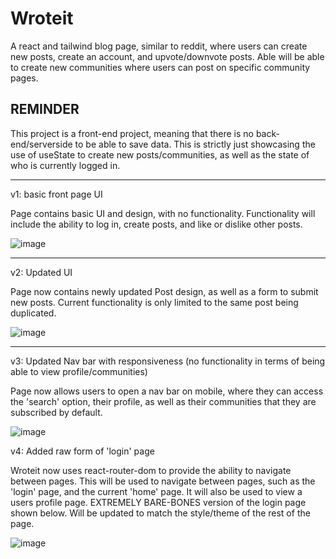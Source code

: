 # Wroteit
A react and tailwind blog page, similar to reddit, where users can create new posts, create an account, and upvote/downvote posts. Able will be able to create new communities where users can post on specific community pages.

## REMINDER ##
This project is a front-end project, meaning that there is no back-end/serverside to be able to save data. This is strictly just showcasing the use of useState to create new posts/communities, as well as the state of who is currently logged in.

------------

v1: basic front page UI

Page contains basic UI and design, with no functionality. Functionality will include the ability to log in, create posts, and like or dislike other posts.

![image](https://github.com/alexjachna/wroteit/assets/57778785/1318d1a7-38ca-4140-be91-857da2e6f320)

------------

v2: Updated <Post/> UI

Page now contains newly updated Post design, as well as a form to submit new posts. Current functionality is only limited to the same post being duplicated.

![image](https://github.com/alexjachna/wroteit/assets/57778785/7e4385d7-5f5f-47cc-ae86-303b483405ea)

------------

v3: Updated Nav bar with responsiveness (no functionality in terms of being able to view profile/communities)

Page now allows users to open a nav bar on mobile, where they can access the 'search' option, their profile, as well as their communities that they are subscribed by default.

![image](https://github.com/alexjachna/wroteit/assets/57778785/6e88afa8-eac7-4941-b827-b5d4a751f10d)

v4: Added raw form of 'login' page

Wroteit now uses react-router-dom to provide the ability to navigate between pages. This will be used to navigate between pages, such as the 'login' page, and the current 'home' page. It will also be used to view a users profile page. EXTREMELY BARE-BONES version of the login page shown below. Will be updated to match the style/theme of the rest of the page.

![image](https://github.com/alexjachna/wroteit/assets/57778785/070444d9-c2f2-4bb6-ba53-1361655468cd)



